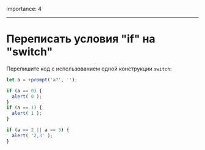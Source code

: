 importance: 4

---

# Переписать условия "if" на "switch"

Перепишите код с использованием одной конструкции `switch`:

```js run
let a = +prompt('a?', '');

if (a == 0) {
  alert( 0 );
}
if (a == 1) {
  alert( 1 );
}

if (a == 2 || a == 3) {
  alert( '2,3' );
}
```
